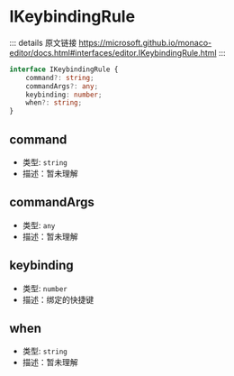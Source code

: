 # IKeybindingRule

<backTop />
        
::: details 原文链接
https://microsoft.github.io/monaco-editor/docs.html#interfaces/editor.IKeybindingRule.html
:::

```ts
interface IKeybindingRule {
    command?: string;
    commandArgs?: any;
    keybinding: number;
    when?: string;
}
```

## command

- 类型: `string`
- 描述：暂未理解

## commandArgs

- 类型: `any`
- 描述：暂未理解

## keybinding

- 类型: `number`
- 描述：绑定的快捷键

## when

- 类型: `string`
- 描述：暂未理解